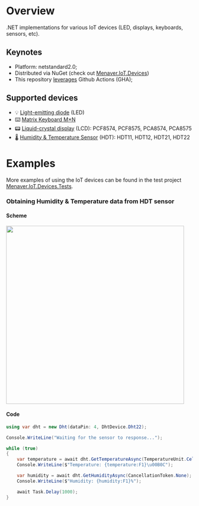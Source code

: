 # Overview <a name="overview"></a>

.NET implementations for various IoT devices (LED, displays, keyboards, sensors, etc).

## Keynotes
- Platform: netstandard2.0;
- Distributed via NuGet (check out [Menaver.IoT.Devices](https://www.nuget.org/packages/Menaver.IoT.Devices))
- This repository [leverages](https://github.com/Menaver/menaver.iot.devices/actions) Github Actions (GHA);

## Supported devices
- 💡 [Light-emitting diode](https://en.wikipedia.org/wiki/Light-emitting_diode) (LED)
- ⌨️ [Matrix Keyboard M×N](https://en.wikipedia.org/wiki/Keyboard_matrix_circuit) 
- 📟 [Liquid-crystal display](https://en.wikipedia.org/wiki/Liquid-crystal_display) (LCD): PCF8574, PCF8575, PCA8574, PCA8575 
- 🌡️ [Humidity & Temperature Sensor](https://www.mouser.com/datasheet/2/758/DHT11-Technical-Data-Sheet-Translated-Version-1143054.pdf) (HDT): HDT11, HDT12, HDT21, HDT22 

# Examples <a name="examples"></a>

More examples of using the IoT devices can be found in the test project [Menaver.IoT.Devices.Tests](https://github.com/Menaver/Menaver.IoT.Devices/tree/main/src/Menaver.IoT.Devices.Tests/Programs).

### Obtaining Humidity & Temperature data from HDT sensor

#### Scheme
<img src="https://github.com/Menaver/Menaver.IoT.Devices/assets/12029392/a48ca152-fc2d-48aa-86bc-21ef291892e0" width="480">

#### Code
```cs
using var dht = new Dht(dataPin: 4, DhtDevice.Dht22);

Console.WriteLine("Waiting for the sensor to response...");

while (true)
{
    var temperature = await dht.GetTemperatureAsync(TemperatureUnit.Celsius, CancellationToken.None);
    Console.WriteLine($"Temperature: {temperature:F1}\u00B0C");

    var humidity = await dht.GetHumidityAsync(CancellationToken.None);
    Console.WriteLine($"Humidity: {humidity:F1}%");

    await Task.Delay(1000);
}
```
